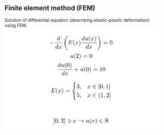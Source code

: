 ## Finite element method (FEM)
Solution of differential equation (describing elastic-plastic deformation) using FEM.
![](https://github.com/sy1wi4/finite-element-method/blob/main/equation.png)
